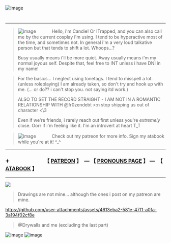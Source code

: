 ![image](https://github.com/user-attachments/assets/96dc8d37-3797-4e35-83be-06a27c8578cd)


# 

---
>![image](https://github.com/user-attachments/assets/f936896d-3d81-438e-b022-c1e318ad5ae6) 　　　 Hello, i'm Candie! Or ITrapped, and you can also call me by the current cosplay i'm using. I tend to be hyperactive most of the time, and sometimes not. In general i'm a very loud talkative person but that tends to shift a lot. Whoops...?
>
> Busy usually means i'll be more quiet. Away usually means i'm my normal joyous self. Despite that, feel free to INT unless i have DNI in my name!

> For the basics... I neglect using tonetags. I tend to misspell a lot. (unless roleplaying) I am already taken, so don't try and hook up with me. (... or do?? i can't stop you. not saying itd work.)
>
> ALSO TO SET THE RECORD STRAIGHT - I AM NOT IN A ROMANTIC RELATIONSHIP WITH @fr0zendebt >:n stop shipping us out of character <\3
> 
> Even if we're friends, i rarely reach out first unless you're *extremely* close. Oorr if i'm feeling like it. I'm an introvert at heart T_T 

> ![image](https://github.com/user-attachments/assets/aaeee1c5-e276-4bcc-b89e-c7ab70b69f77) 　　　 Check out my patreon for more info. Sign my atabook while you're at it! ^_^

---

### 𖥔 　　　　　　　【 [PATREON](https://www.patreon.com/c/supportingconstellation/about) 】　— 【 [PRONOUNS PAGE](https://pronouns.cc/@candie) 】 —　【 [ATABOOK](https://thatonedockdweller.atabook.org/) 】

---

![](https://komarev.com/ghpvc/?username=2012maymadness&label=ROBLOXIANS&base=56&color=9745d1)

> Drawings are not mine... although the ones i post on my patreon are mine.

https://github.com/user-attachments/assets/4613eba2-581e-47f1-a0fa-3a194f02cf8e
> @Drywalls and me (excluding the last part)

![image](https://github.com/user-attachments/assets/b55fcd58-fe13-48fd-a920-5cf37ec65bbd)
![image](https://github.com/user-attachments/assets/81ae0a04-5650-4758-9dd4-4f44431042c6)


